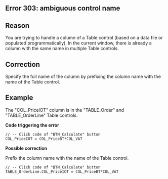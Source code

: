 
## Error 303: ambiguous control name
			



<a name="NOTE1"></a>
<a name="NOTE1_1"></a>


## Reason
<a name="reason_ELTTEXTE000084"></a>
You are trying to handle a column of a Table control (based on a data file or populated programmatically). In the current window, there is already a column with the same name in multiple Table controls.

<a name="NOTE2"></a>
<a name="NOTE2_1"></a>


## Correction
<a name="correction_ELTTEXTE000108"></a>
Specify the full name of the column by prefixing the column name with the name of the Table control.

<a name="NOTE3"></a>
<a name="NOTE3_1"></a>


## Example
<a name="example_ELTTEXTE000132"></a>
The "COL_PriceIOT" column is in the "TABLE_Order" and "TABLE_OrderLine" Table controls.

**Code triggering the error** 


```wl
// -- Click code of "BTN_Calculate" button
COL_PriceIOT = COL_PriceBT*COL_VAT
```


 
**Possible correction**

Prefix the column name with the name of the Table control.


```wl
// -- Click code of "BTN_Calculate" button
TABLE_OrderLine.COL_PriceIOT = COL_PriceBT*COL_VAT
```



